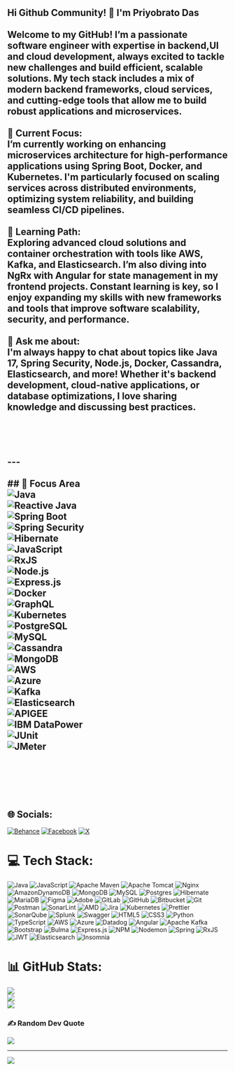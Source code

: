 
## Hi Github Community! 👋 I'm Priyobrato Das<br><br>Welcome to my GitHub! I’m a passionate software engineer with expertise in backend,UI and cloud development, always excited to tackle new challenges and build efficient, scalable solutions. My tech stack includes a mix of modern backend frameworks, cloud services, and cutting-edge tools that allow me to build robust applications and microservices.<br><br>🔭 **Current Focus**:  <br>I’m currently working on enhancing microservices architecture for high-performance applications using **Spring Boot**, **Docker**, and **Kubernetes**. I'm particularly focused on scaling services across distributed environments, optimizing system reliability, and building seamless CI/CD pipelines.<br><br>🌱 **Learning Path**:  <br>Exploring advanced cloud solutions and container orchestration with tools like **AWS**, **Kafka**, and **Elasticsearch**. I’m also diving into **NgRx** with **Angular** for state management in my frontend projects. Constant learning is key, so I enjoy expanding my skills with new frameworks and tools that improve software scalability, security, and performance.<br><br>💬 **Ask me about**:  <br>I'm always happy to chat about topics like **Java 17**, **Spring Security**, **Node.js**, **Docker**, **Cassandra**, **Elasticsearch**, and more! Whether it's backend development, cloud-native applications, or database optimizations, I love sharing knowledge and discussing best practices.<br><br><br><br><br>---<br><br>## 🔧 Focus Area <br>![Java](https://img.shields.io/badge/Java-21-007396?style=for-the-badge&logo=java)<br>![Reactive Java](https://img.shields.io/badge/Reactive%20Java-21-4caf50?style=for-the-badge&logo=java)<br>![Spring Boot](https://img.shields.io/badge/Spring%20Boot-3.3.5-6DB33F?style=for-the-badge&logo=springboot)<br>![Spring Security](https://img.shields.io/badge/Spring%20Security-6DB33F?style=for-the-badge&logo=spring)<br>![Hibernate](https://img.shields.io/badge/Hibernate-59666C?style=for-the-badge&logo=hibernate)<br>![JavaScript](https://img.shields.io/badge/JavaScript-ES6+-F7DF1E?style=for-the-badge&logo=javascript)<br>![RxJS](https://img.shields.io/badge/RxJS-EA2D2E?style=for-the-badge&logo=reactivex)<br>![Node.js](https://img.shields.io/badge/Node.js-18-339933?style=for-the-badge&logo=nodedotjs)<br>![Express.js](https://img.shields.io/badge/Express.js-000000?style=for-the-badge&logo=express)<br>![Docker](https://img.shields.io/badge/Docker-2496ED?style=for-the-badge&logo=docker)<br>![GraphQL](https://img.shields.io/badge/GraphQL-E10098?style=for-the-badge&logo=graphql)<br>![Kubernetes](https://img.shields.io/badge/Kubernetes-326CE5?style=for-the-badge&logo=kubernetes)<br>![PostgreSQL](https://img.shields.io/badge/PostgreSQL-14-336791?style=for-the-badge&logo=postgresql)<br>![MySQL](https://img.shields.io/badge/MySQL-8.0-4479A1?style=for-the-badge&logo=mysql)<br>![Cassandra](https://img.shields.io/badge/Cassandra-1287B1?style=for-the-badge&logo=apache-cassandra)<br>![MongoDB](https://img.shields.io/badge/MongoDB-47A248?style=for-the-badge&logo=mongodb)<br>![AWS](https://img.shields.io/badge/AWS-232F3E?style=for-the-badge&logo=amazonaws)<br>![Azure](https://img.shields.io/badge/Azure-0078D4?style=for-the-badge&logo=microsoftazure)<br>![Kafka](https://img.shields.io/badge/Kafka-231F20?style=for-the-badge&logo=apachekafka)<br>![Elasticsearch](https://img.shields.io/badge/Elasticsearch-005571?style=for-the-badge&logo=elasticsearch)<br>![APIGEE](https://img.shields.io/badge/APIGEE-FF6D00?style=for-the-badge&logo=googlecloud)<br>![IBM DataPower](https://img.shields.io/badge/IBM%20DataPower-052FAD?style=for-the-badge&logo=ibm)<br>![JUnit](https://img.shields.io/badge/JUnit-25A162?style=for-the-badge&logo=junit5)<br>![JMeter](https://img.shields.io/badge/JMeter-D22128?style=for-the-badge&logo=apache)<br><br><br><br><br>


## 🌐 Socials:
[![Behance](https://img.shields.io/badge/Behance-1769ff?logo=behance&logoColor=white)](https://behance.net/priyodas12) [![Facebook](https://img.shields.io/badge/Facebook-%231877F2.svg?logo=Facebook&logoColor=white)](https://facebook.com/priyobrato.das.35) [![X](https://img.shields.io/badge/X-black.svg?logo=X&logoColor=white)](https://x.com/priyoeedas1991) 

# 💻 Tech Stack:
![Java](https://img.shields.io/badge/java-%23ED8B00.svg?style=for-the-badge&logo=openjdk&logoColor=white) ![JavaScript](https://img.shields.io/badge/javascript-%23323330.svg?style=for-the-badge&logo=javascript&logoColor=%23F7DF1E) ![Apache Maven](https://img.shields.io/badge/Apache%20Maven-C71A36?style=for-the-badge&logo=Apache%20Maven&logoColor=white) ![Apache Tomcat](https://img.shields.io/badge/apache%20tomcat-%23F8DC75.svg?style=for-the-badge&logo=apache-tomcat&logoColor=black) ![Nginx](https://img.shields.io/badge/nginx-%23009639.svg?style=for-the-badge&logo=nginx&logoColor=white) ![AmazonDynamoDB](https://img.shields.io/badge/Amazon%20DynamoDB-4053D6?style=for-the-badge&logo=Amazon%20DynamoDB&logoColor=white) ![MongoDB](https://img.shields.io/badge/MongoDB-%234ea94b.svg?style=for-the-badge&logo=mongodb&logoColor=white) ![MySQL](https://img.shields.io/badge/mysql-4479A1.svg?style=for-the-badge&logo=mysql&logoColor=white) ![Postgres](https://img.shields.io/badge/postgres-%23316192.svg?style=for-the-badge&logo=postgresql&logoColor=white) ![Hibernate](https://img.shields.io/badge/Hibernate-59666C?style=for-the-badge&logo=Hibernate&logoColor=white) ![MariaDB](https://img.shields.io/badge/MariaDB-003545?style=for-the-badge&logo=mariadb&logoColor=white) ![Figma](https://img.shields.io/badge/figma-%23F24E1E.svg?style=for-the-badge&logo=figma&logoColor=white) ![Adobe](https://img.shields.io/badge/adobe-%23FF0000.svg?style=for-the-badge&logo=adobe&logoColor=white) ![GitLab](https://img.shields.io/badge/gitlab-%23181717.svg?style=for-the-badge&logo=gitlab&logoColor=white) ![GitHub](https://img.shields.io/badge/github-%23121011.svg?style=for-the-badge&logo=github&logoColor=white) ![Bitbucket](https://img.shields.io/badge/bitbucket-%230047B3.svg?style=for-the-badge&logo=bitbucket&logoColor=white) ![Git](https://img.shields.io/badge/git-%23F05033.svg?style=for-the-badge&logo=git&logoColor=white) ![Postman](https://img.shields.io/badge/Postman-FF6C37?style=for-the-badge&logo=postman&logoColor=white) ![SonarLint](https://img.shields.io/badge/SonarLint-CB2029?style=for-the-badge&logo=SONARLINT&logoColor=white) ![AMD](https://img.shields.io/badge/AMD-%23000000.svg?style=for-the-badge&logo=amd&logoColor=white) ![Jira](https://img.shields.io/badge/jira-%230A0FFF.svg?style=for-the-badge&logo=jira&logoColor=white) ![Kubernetes](https://img.shields.io/badge/kubernetes-%23326ce5.svg?style=for-the-badge&logo=kubernetes&logoColor=white) ![Prettier](https://img.shields.io/badge/prettier-%23F7B93E.svg?style=for-the-badge&logo=prettier&logoColor=black) ![SonarQube](https://img.shields.io/badge/SonarQube-black?style=for-the-badge&logo=sonarqube&logoColor=4E9BCD) ![Splunk](https://img.shields.io/badge/splunk-%23000000.svg?style=for-the-badge&logo=splunk&logoColor=white) ![Swagger](https://img.shields.io/badge/-Swagger-%23Clojure?style=for-the-badge&logo=swagger&logoColor=white) ![HTML5](https://img.shields.io/badge/html5-%23E34F26.svg?style=for-the-badge&logo=html5&logoColor=white) ![CSS3](https://img.shields.io/badge/css3-%231572B6.svg?style=for-the-badge&logo=css3&logoColor=white) ![Python](https://img.shields.io/badge/python-3670A0?style=for-the-badge&logo=python&logoColor=ffdd54) ![TypeScript](https://img.shields.io/badge/typescript-%23007ACC.svg?style=for-the-badge&logo=typescript&logoColor=white) ![AWS](https://img.shields.io/badge/AWS-%23FF9900.svg?style=for-the-badge&logo=amazon-aws&logoColor=white) ![Azure](https://img.shields.io/badge/azure-%230072C6.svg?style=for-the-badge&logo=microsoftazure&logoColor=white) ![Datadog](https://img.shields.io/badge/datadog-%23632CA6.svg?style=for-the-badge&logo=datadog&logoColor=white) ![Angular](https://img.shields.io/badge/angular-%23DD0031.svg?style=for-the-badge&logo=angular&logoColor=white) ![Apache Kafka](https://img.shields.io/badge/Apache%20Kafka-000?style=for-the-badge&logo=apachekafka) ![Bootstrap](https://img.shields.io/badge/bootstrap-%238511FA.svg?style=for-the-badge&logo=bootstrap&logoColor=white) ![Bulma](https://img.shields.io/badge/bulma-00D0B1?style=for-the-badge&logo=bulma&logoColor=white) ![Express.js](https://img.shields.io/badge/express.js-%23404d59.svg?style=for-the-badge&logo=express&logoColor=%2361DAFB) ![NPM](https://img.shields.io/badge/NPM-%23CB3837.svg?style=for-the-badge&logo=npm&logoColor=white) ![Nodemon](https://img.shields.io/badge/NODEMON-%23323330.svg?style=for-the-badge&logo=nodemon&logoColor=%BBDEAD) ![Spring](https://img.shields.io/badge/spring-%236DB33F.svg?style=for-the-badge&logo=spring&logoColor=white) ![RxJS](https://img.shields.io/badge/rxjs-%23B7178C.svg?style=for-the-badge&logo=reactivex&logoColor=white) ![JWT](https://img.shields.io/badge/JWT-black?style=for-the-badge&logo=JSON%20web%20tokens) ![Elasticsearch](https://img.shields.io/badge/elasticsearch-%230377CC.svg?style=for-the-badge&logo=elasticsearch&logoColor=white) ![Insomnia](https://img.shields.io/badge/Insomnia-black?style=for-the-badge&logo=insomnia&logoColor=5849BE)
# 📊 GitHub Stats:
![](https://github-readme-stats.vercel.app/api?username=priyodas12&theme=default&hide_border=false&include_all_commits=false&count_private=false)<br/>
![](https://github-readme-streak-stats.herokuapp.com/?user=priyodas12&theme=default&hide_border=false)<br/>
![](https://github-readme-stats.vercel.app/api/top-langs/?username=priyodas12&theme=default&hide_border=false&include_all_commits=false&count_private=false&layout=compact)

### ✍️ Random Dev Quote
![](https://quotes-github-readme.vercel.app/api?type=horizontal&theme=light)

---
[![](https://visitcount.itsvg.in/api?id=priyodas12&icon=0&color=0)](https://visitcount.itsvg.in)

<!-- Proudly created with GPRM ( https://gprm.itsvg.in ) -->
